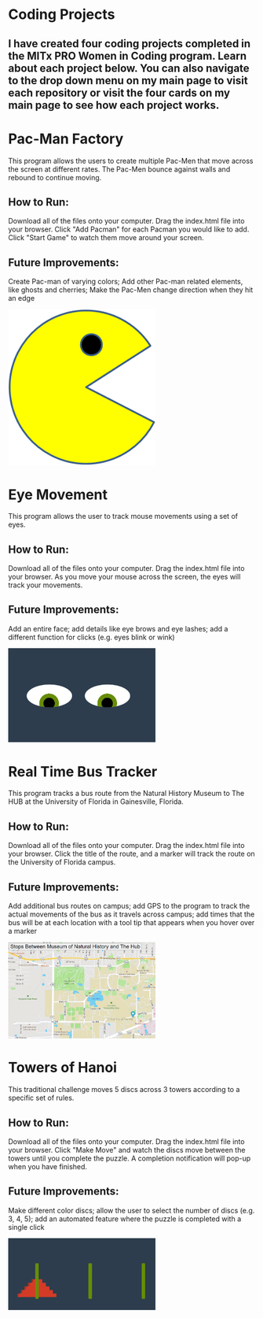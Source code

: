 # Coding Projects

## I have created four coding projects completed in the MITx PRO Women in Coding program. Learn about each project below. You can also navigate to the drop down menu on my main page to visit each repository or visit the four cards on my main page to see how each project works.

# Pac-Man Factory
This program allows the users to create multiple Pac-Men that move across the screen at different rates. The Pac-Men bounce against walls and rebound to continue moving. 
## How to Run:
Download all of the files onto your computer. Drag the index.html file into your browser. Click "Add Pacman" for each Pacman you would like to add. Click "Start Game" to watch them move around your screen.

## Future Improvements:
Create Pac-man of varying colors; Add other Pac-man related elements, like ghosts and cherries; Make the Pac-Men change direction when they hit an edge

<img src="PacMan1.png" width='300px'>

# Eye Movement
This program allows the user to track mouse movements using a set of eyes. 
## How to Run:
Download all of the files onto your computer. Drag the index.html file into your browser. As you move your mouse across the screen, the eyes will track your movements.

## Future Improvements:
Add an entire face; add details like eye brows and eye lashes; add a different function for clicks (e.g. eyes blink or wink)

<img src="eyeimage.png" width='300px'>

# Real Time Bus Tracker
This program tracks a bus route from the Natural History Museum to The HUB at the University of Florida in Gainesville, Florida.
## How to Run:
Download all of the files onto your computer. Drag the index.html file into your browser. Click the title of the route, and a marker will track the route on the University of Florida campus.

## Future Improvements:
Add additional bus routes on campus; add GPS to the program to track the actual movements of the bus as it travels across campus; add times that the bus will be at each location with a tool tip that appears when you hover over a marker

<img src="busmap.png" width='300px'>

# Towers of Hanoi
This traditional challenge moves 5 discs across 3 towers according to a specific set of rules.
## How to Run:
Download all of the files onto your computer. Drag the index.html file into your browser. Click "Make Move" and watch the discs move between the towers until you complete the puzzle. A completion notification will pop-up when you have finished.

## Future Improvements:
Make different color discs; allow the user to select the number of discs (e.g. 3, 4, 5); add an automated feature where the puzzle is completed with a single click

<img src="towerimage.png" width='300px'>
